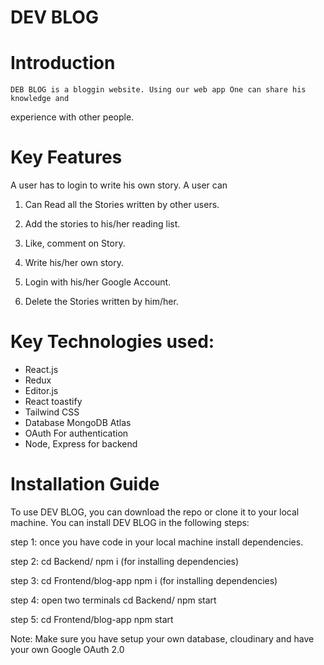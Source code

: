 # DEV BLOG

# Introduction
    DEB BLOG is a bloggin website. Using our web app One can share his knowledge and
experience with other people.

# Key Features
A user has to login to write his own story. A user can

1. Can Read all the Stories written by other users.

2. Add the stories to his/her reading list.

3. Like, comment on Story.

4. Write his/her own story.

6. Login with his/her Google Account.

7. Delete the Stories written by him/her.

# Key Technologies used:
<ul>
   <li>React.js</li>
   <li>Redux</li>  
   <li>Editor.js</li>  
   <li>React toastify</li>  
   <li>Tailwind CSS</li>  
   <li>Database MongoDB Atlas</li>
   <li>OAuth For authentication</li>
   <li>Node, Express for backend</li>  
</ul>

# Installation Guide
To use DEV BLOG, you can download the repo or clone it to your local machine. You can install DEV BLOG in the following steps:

step 1:
    once you have code in your local machine install dependencies.
    
step 2:
    cd Backend/
    npm i (for installing dependencies)
    
step 3:
    cd Frontend/blog-app
    npm i (for installing dependencies)

step 4:
    open two terminals
    cd Backend/
    npm start
    
step 5:
    cd Frontend/blog-app
    npm start
   
Note: Make sure you have setup your own database, cloudinary and have your own Google OAuth 2.0

